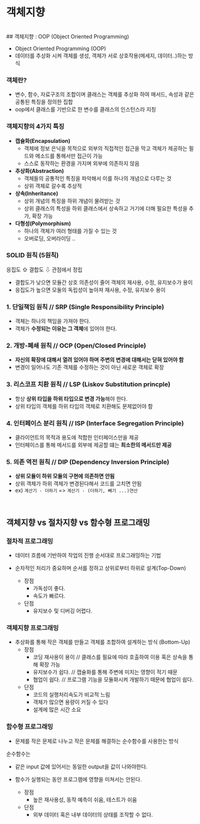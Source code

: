 # 객체지향

<br>
## 객체지향 : OOP (Object Oriented Programming)

- Object Oriented Programming (OOP)
- 데이터를 추상화 시켜 객체를 생성, 객체가 서로 상호작용(메세지, 데이터..)하는 방식

### 객체란?

- 변수, 함수, 자료구조의 조합이며 클래스는 객체를 추상화 하여 매서드, 속성과 같은 공통된 특징을 정의한 집합
- oop에서 클래스를 기반으로 한 변수를 클래스의 인스턴스라 지칭

### 객체지향의 4가지 특징

- **캡슐화(Encapsulation)**
    - 객체에 정보 은닉을 목적으로 외부의 직접적인 접근을 막고 객체가 제공하는 필드와 메소드를 통해서만 접근이 가능
    - 스스로 동작하는 환경을 가지며 외부에 의존하지 않음
- **추상화(Abstraction)**
    - 객체들의 공통적인 특징을 파악해서 이를 하나의 개념으로 다루는 것
    - 상위 객체로 갈수록 추상적
- **상속(Inheritance)**
    - 상위 개념의 특징을 하위 개념이 물려받는 것
    - 상위 클래스의 특성을 하위 클래스에서 상속하고 거기에 더해 필요한 특성을 추가, 확장 가능
- **다형성(Polymorphism)**
    - 하나의 객체가 여러 형태를 가질 수 있는 것
    - 오버로딩, 오버라이딩 .. 

### SOLID 원칙 (5원칙)
응집도 ⇧ 결합도 ⇩ 관점에서 정립

- 결합도가 낮으면 모듈간 상호 의존성이 줄어 객체의 재사용, 수정, 유지보수가 용이
- 응집도가 높으면 모둘의 독립성이 높아져 재사용, 수정, 유지보수 용이

### 1. 단일책임 원칙 // SRP (Single Responsibility Principle)
- 객체는 하나의 책임을 가져야 한다.
- 객체가 **수정되는 이유는 그 객체**에 있어야 한다.

### 2. 개방-폐쇄 원칙 // OCP (Open/Closed Principle)
- **자신의 확장에 대해서 열려 있어야 하며 주변의 변경에 대해서는 닫혀 있어야 함**
- 변경이 일어나도 기존 객체를 수정하는 것이 아닌 새로운 객체로 확장

### 3. 리스코프 치환 원칙 // LSP (Liskov Substitution princple)
- 항상 **상위 타입을 하위 타입으로 변경 가능**해야 한다.
- 상위 타입의 객체를 하위 타입의 객체로 치환해도 문제없어야 함

### 4. 인터페이스 분리 원칙 // ISP (Interface Segregation Principle)
- 클라이언트의 목적과 용도에 적합한 인터페이스만을 제공
- 인터페이스를 통해 메서드를 외부에 제공할 떄는 **최소한의 메서드만 제공**

### 5. 의존 역전 원칙 // DIP (Dependency Inversion Principle)
- **상위 모듈이 하위 모듈의 구현에 의존하면 안됨**
- 상위 객체가 하위 객체가 변경된다해서 코드를 고치면 안됨
- ex) `계산기 - 더하기` => `계산기 - (더하기, 빼기 ...)연산`

<br>

## 객체지향 vs 절차지향 vs 함수형 프로그래밍

### 절차적 프로그래밍
- 데이터 흐름에 기반하여 작업의 진행 순서대로 프로그래밍하는 기법
- 순차적인 처리가 중요하며 순서를 정하고 상위로부터 하위로 설계(Top-Down)

    - 장점
        - 가독성이 좋다.
        - 속도가 빠르다.
    - 단점
        - 유지보수 및 디버깅 어렵다.

### 객체지향 프로그래밍
- 추상화를 통해 작은 객체를 만들고 객체를 조합하여 설계하는 방식 (Bottom-Up)
    - 장점
        - 코딩 재사용이 용이 // 클래스를 필요에 따라 호출하여 이용 혹은 상속을 통해 확장 가능
        - 유지보수가 쉽다. // 캡슐화를 통해 주변에 미치는 영향이 적기 때문
        - 협업이 쉽다. // 프로그램 기능을 모듈화시켜 개발하기 때문에 협업이 쉽다.
    - 단점
        - 코드의 실행처리속도가 비교적 느림
        - 객체가 많으면 용량이 커질 수 있다
        - 설계에 많은 시간 소요

### 함수형 프로그래밍
- 문제를 작은 문제로 나누고 작은 문제를 해결하는 순수함수를 사용한는 방식

순수함수는
- 같은 input 값에 있어서는 동일한 output을 값이 나와야한다.
- 함수가 실행되는 동안 프로그램에 영향을 미쳐서는 안된다.

    - 장점
        - 높은 재사용성, 동작 예측이 쉬움, 테스트가 쉬움
    - 단점
        - 외부 데이터 혹은 내부 데이터의 상태를 조작할 수 없다.



